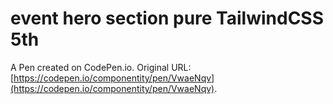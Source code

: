 # event hero section pure TailwindCSS 5th

A Pen created on CodePen.io. Original URL: [https://codepen.io/componentity/pen/VwaeNqv](https://codepen.io/componentity/pen/VwaeNqv).


